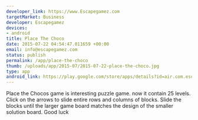 ```yaml
--- 
developer_link: https://www.Escapegamez.com
targetMarket: Business
developer: Escapegamez
devices: 
- android
title: Place The Choco
date: 2015-07-22 04:54:47.011659 +00:00
email: info@escapegamez.com
status: publish
permalink: /app/place-the-choco
thumb: /uploads/app/2015-07/2015-07-22-place-the-choco.jpg
type: app
android_link: https://play.google.com/store/apps/details?id=air.com.escapegamez.placethechoco
---
```


Place the Chocos game is interesting puzzle game. now it contain 25 levels. Click on the arrows to slide entire rows and columns of blocks. Slide the blocks until the larger game board matches the design of the smaller solution board.
Good luck
